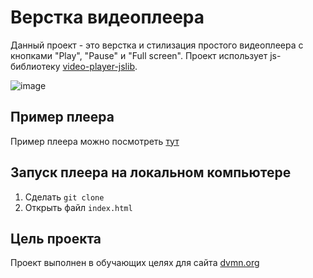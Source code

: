 # Верстка видеоплеера
Данный проект - это верстка и стилизация простого видеоплеера с кнопками "Play", "Pause" и "Full screen".
Проект использует js-библиотеку [video-player-jslib](https://github.com/devmanorg/video-player-jslib).

![image](https://user-images.githubusercontent.com/36712818/146102828-0d48a3e5-77b1-48bb-985b-d3a9c026c765.png)



## Пример плеера
Пример плеера можно посмотреть [тут](https://post1blues.github.io/dvmn-video-player/)

## Запуск плеера на локальном компьютере
1. Сделать `git clone `
2. Открыть файл `index.html`
## Цель проекта
Проект выполнен в обучающих целях для сайта [dvmn.org](https://dvmn.org/)
